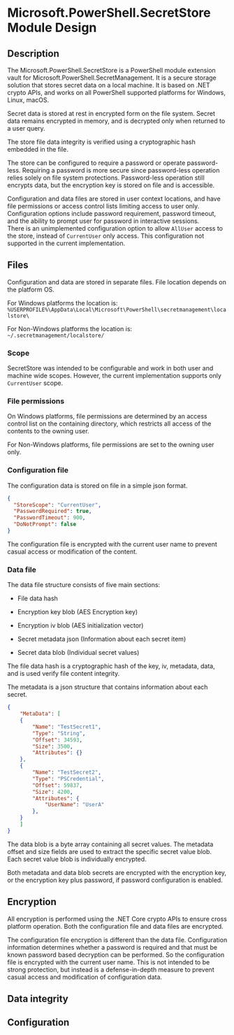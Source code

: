 # Microsoft.PowerShell.SecretStore Module Design

## Description

The Microsoft.PowerShell.SecretStore is a PowerShell module extension vault for Microsoft.PowerShell.SecretManagement.
It is a secure storage solution that stores secret data on a local machine.
It is based on .NET crypto APIs, and works on all PowerShell supported platforms for Windows, Linux, macOS.  

Secret data is stored at rest in encrypted form on the file system.
Secret data remains encrypted in memory, and is decrypted only when returned to a user query.  

The store file data integrity is verified using a cryptographic hash embedded in the file.  

The store can be configured to require a password or operate password-less.
Requiring a password is more secure since password-less operation relies solely on file system protections.
Password-less operation still encrypts data, but the encryption key is stored on file and is accessible.  

Configuration and data files are stored in user context locations, and have file permissions or access control lists limiting access to user only.  
Configuration options include password requirement, password timeout, and the ability to prompt user for password in interactive sessions.  
There is an unimplemented configuration option to allow `AllUser` access to the store, instead of `CurrentUser` only access.
This configuration not supported in the current implementation.  

## Files

Configuration and data are stored in separate files.
File location depends on the platform OS.  

For Windows platforms the location is:  
`%USERPROFILE%\AppData\Local\Microsoft\PowerShell\secretmanagement\localstore\`  

For Non-Windows platforms the location is:  
`~/.secretmanagement/localstore/`

### Scope

SecretStore was intended to be configurable and work in both user and machine wide scopes.
However, the current implementation supports only `CurrentUser` scope.  

### File permissions

On Windows platforms, file permissions are determined by an access control list on the containing directory, which restricts all access of the contents to the owning user.  

For Non-Windows platforms, file permissions are set to the owning user only.  

### Configuration file

The configuration data is stored on file in a simple json format.  

```json
{
  "StoreScope": "CurrentUser",
  "PasswordRequired": true,
  "PasswordTimeout": 900,
  "DoNotPrompt": false
}
```

The configuration file is encrypted with the current user name to prevent casual access or modification of the content.  

### Data file

The data file structure consists of five main sections:  

- File data hash

- Encryption key blob    (AES Encryption key)

- Encryption iv blob     (AES initialization vector)

- Secret metadata json   (Information about each secret item)

- Secret data blob       (Individual secret values)

The file data hash is a cryptographic hash of the key, iv, metadata, data, and is used verify file content integrity.  

The metadata is a json structure that contains information about each secret.  

```json
{
    "MetaData": [
    {
        "Name": "TestSecret1",
        "Type": "String",
        "Offset": 34593,
        "Size": 3500,
        "Attributes": {}
    },
    {
        "Name": "TestSecret2",
        "Type": "PSCredential",
        "Offset": 59837,
        "Size": 4200,
        "Attributes": {
            "UserName": "UserA"
        },
    }
    ]
}
```

The data blob is a byte array containing all secret values.
The metadata offset and size fields are used to extract the specific secret value blob.
Each secret value blob is individually encrypted.  

Both metadata and data blob secrets are encrypted with the encryption key, or the encryption key plus password, if password configuration is enabled.  

## Encryption

All encryption is performed using the .NET Core crypto APIs to ensure cross platform operation.
Both the configuration file and data files are encrypted.  

The configuration file encryption is different than the data file.
Configuration information determines whether a password is required and that must be known password based decryption can be performed.
So the configuration file is encrypted with the current user name.
This is not intended to be strong protection, but instead is a defense-in-depth measure to prevent casual access and modification of configuration data.  



## Data integrity

## Configuration



